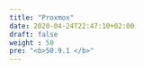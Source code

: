 ```yaml
---
title: "Proxmox"
date: 2020-04-24T22:47:10+02:00
draft: false
weight : 50
pre: "<b>50.9.1 </b>"
--- 
```

